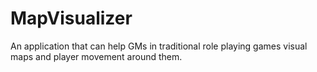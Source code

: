 MapVisualizer
=============

An application that can help GMs in traditional role playing games visual maps and player movement around them.
